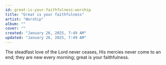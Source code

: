 ```yaml
---
id: great-is-your-faithfulness-worship
title: "Great is your faithfulness"
artist: "Worship"
album: ""
cover: ""
created: "January 26, 2025, 7:49 AM"
updated: "January 26, 2025, 7:49 AM"
---
```


The steadfast love of the Lord never ceases,
His mercies never come to an end; 
they are new every morning; 
great is your faithfulness.